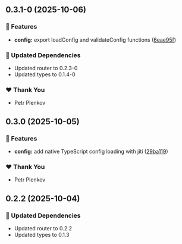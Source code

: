 ## 0.3.1-0 (2025-10-06)

### 🚀 Features

- **config:** export loadConfig and validateConfig functions ([6eae95f](https://github.com/genai-tools/anygpt/commit/6eae95f))

### 🧱 Updated Dependencies

- Updated router to 0.2.3-0
- Updated types to 0.1.4-0

### ❤️ Thank You

- Petr Plenkov

## 0.3.0 (2025-10-05)

### 🚀 Features

- **config:** add native TypeScript config loading with jiti ([29ba119](https://github.com/genai-tools/anygpt/commit/29ba119))

### ❤️ Thank You

- Petr Plenkov

## 0.2.2 (2025-10-04)

### 🧱 Updated Dependencies

- Updated router to 0.2.2
- Updated types to 0.1.3